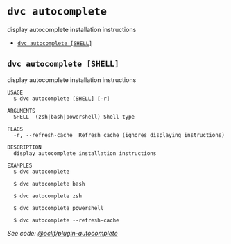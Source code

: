 `dvc autocomplete`
==================

display autocomplete installation instructions

* [`dvc autocomplete [SHELL]`](#dvc-autocomplete-shell)

## `dvc autocomplete [SHELL]`

display autocomplete installation instructions

```
USAGE
  $ dvc autocomplete [SHELL] [-r]

ARGUMENTS
  SHELL  (zsh|bash|powershell) Shell type

FLAGS
  -r, --refresh-cache  Refresh cache (ignores displaying instructions)

DESCRIPTION
  display autocomplete installation instructions

EXAMPLES
  $ dvc autocomplete

  $ dvc autocomplete bash

  $ dvc autocomplete zsh

  $ dvc autocomplete powershell

  $ dvc autocomplete --refresh-cache
```

_See code: [@oclif/plugin-autocomplete](https://github.com/oclif/plugin-autocomplete/blob/v2.3.1/src/commands/autocomplete/index.ts)_
